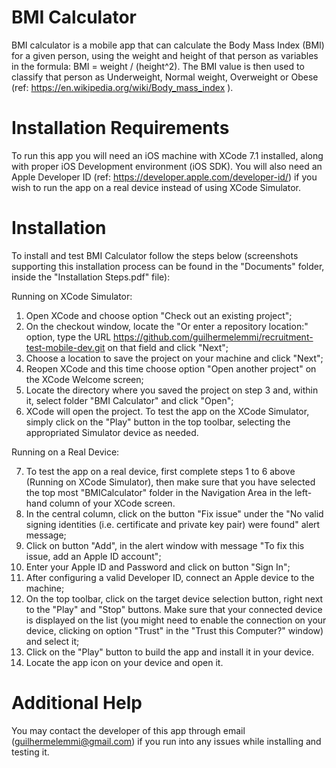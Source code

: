 # BMI Calculator
BMI calculator is a mobile app that can calculate the Body Mass Index (BMI) for a given person, using the weight and height of that person as variables in the formula: BMI = weight / (height^2). The BMI value is then used to classify that person as Underweight, Normal weight, Overweight or Obese (ref: https://en.wikipedia.org/wiki/Body_mass_index ).

# Installation Requirements
To run this app you will need an iOS machine with XCode 7.1 installed, along with proper iOS Development environment (iOS SDK). 
You will also need an Apple Developer ID (ref: https://developer.apple.com/developer-id/) if you wish to run the app on a real device instead of using XCode Simulator.

# Installation
To install and test BMI Calculator follow the steps below (screenshots supporting this installation process can be found in the "Documents" folder, inside the "Installation Steps.pdf" file):

Running on XCode Simulator:

1. Open XCode and choose option "Check out an existing project";
2. On the checkout window, locate the "Or enter a repository location:" option, type the URL https://github.com/guilhermelemmi/recruitment-test-mobile-dev.git on that field and click "Next";
3. Choose a location to save the project on your machine and click "Next";
4. Reopen XCode and this time choose option "Open another project" on the XCode Welcome screen;
5. Locate the directory where you saved the project on step 3 and, within it, select folder "BMI Calculator" and click "Open";
6. XCode will open the project. To test the app on the XCode Simulator, simply click on the "Play" button in the top toolbar, selecting the appropriated Simulator device as needed.

Running on a Real Device:

7. To test the app on a real device, first complete steps 1 to 6 above (Running on XCode Simulator), then make sure that you have selected the top most "BMICalculator" folder in the Navigation Area in the left-hand column of your XCode screen.
8. In the central column, click on the button "Fix issue" under the "No valid signing identities (i.e. certificate and private key pair) were found" alert message;
9. Click on button "Add", in the alert window with message "To fix this issue, add an Apple ID account";
10. Enter your Apple ID and Password and click on button "Sign In";
11. After configuring a valid Developer ID, connect an Apple device to the machine;
12. On the top toolbar, click on the target device selection button, right next to the "Play" and "Stop" buttons. Make sure that your connected device is displayed on the list (you might need to enable the connection on your device, clicking on option "Trust" in the "Trust this Computer?" window) and select it;
13. Click on the "Play" button to build the app and install it in your device.
14. Locate the app icon on your device and open it. 

# Additional Help
You may contact the developer of this app through email (guilhermelemmi@gmail.com) if you run into any issues while installing and testing it.